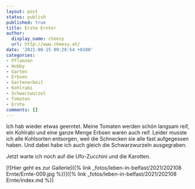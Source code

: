 ```yaml
---
layout: post
status: publish
published: true
title: Erste Ernte!
author:
  display_name: cheesy
  url: http://www.cheesy.at/
date: '2021-08-15 09:28:54 +0100'
categories:
- Pflanzen
- Hobby
- Garten
- Erbsen
- Gartenarbeit
- Kohlrabi
- Schwarzwurzel
- Tomaten
- Ernte
comments: []
---
```


<!-- Guide to Markdown: https://guides.github.com/features/mastering-markdown/ -->

Ich hab wieder etwas geerntet. Meine Tomaten werden schön langsam reif, ein Kohlrabi und eine ganze Menge Erbsen waren auch reif. Leider musste ich alle Kohlsorten entsorgen, weil die Schnecken sie alle fast aufgegessen haben. Und dabei habe ich auch gleich die Schwarzwurzeln ausgegraben.

Jetzt warte ich noch auf die Ufo-Zucchini und die Karotten.

[![Hier geht es zur Gallerie]({% link _fotos/leben-in-belfast/2021/202108 Ernte/Ernte-009.jpg %})]({% link _fotos/leben-in-belfast/2021/202108 Ernte/index.md %})